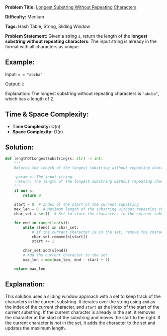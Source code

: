**Problem Title:** [Longest Substring Without Repeating Characters](https://leetcode.com/problems/longest-substring-without-repeating-characters)

**Difficulty:** Medium

**Tags:** Hash Table, String, Sliding Window

**Problem Statement:**
Given a string `s`, return the length of the **longest substring without repeating characters**. The input string is already in the format with all characters as unique.

## Example:

Input: `s = "abcba"`

Output: `2`

Explanation: The longest substring without repeating characters is `"abcba"`, which has a length of 2.

## Time & Space Complexity:
- **Time Complexity:** O(n)  
- **Space Complexity:** O(n)  

## Solution:

```python
def lengthOfLongestSubstring(s: str) -> int:
    """
    Returns the length of the longest substring without repeating characters.

    :param s: The input string.
    :return: The length of the longest substring without repeating characters.
    """
    if not s:  
        return 0
    
    start = 0  # Index of the start of the current substring
    max_len = 0  # Maximum length of the substring without repeating characters
    char_set = set()  # Set to store the characters in the current substring

    for end in range(len(s)):
        while s[end] in char_set:  
            # If the current character is in the set, remove the character at the start of the substring
            char_set.remove(s[start])
            start += 1
        
        char_set.add(s[end])  
        # Add the current character to the set
        max_len = max(max_len, end - start + 1)

    return max_len
```

## Explanation:

This solution uses a sliding window approach with a set to keep track of the characters in the current substring. It iterates over the string using `end` as the index of the current character, and `start` as the index of the start of the current substring. If the current character is already in the set, it removes the character at the start of the substring and moves the start to the right. If the current character is not in the set, it adds the character to the set and updates the maximum length.